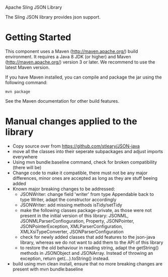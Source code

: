 Apache Sling JSON Library

The Sling JSON library provides json support.


Getting Started
===============

This component uses a Maven (http://maven.apache.org/) build
environment. It requires a Java 8 JDK (or higher) and Maven (http://maven.apache.org/)
version 3 or later. We recommend to use the latest Maven version.

If you have Maven installed, you can compile and
package the jar using the following command:

    mvn package

See the Maven documentation for other build features.

Manual changes applied to the library
=====================================
- Copy source over from https://github.com/stleary/JSON-java
- move all the classes into their seperate subpackages and adjust imports everywhere
- Using mvn bundle:baseline command, check for broken compatibility (there will be)
- Change code to make it compatible, there must not be any major differences, minor ones are accepted as long as they are stuff beeing added
- Known major breaking changes to be addressed:
  - JSONWriter: change field 'writer' from type Appendable back to type Writer, adapt the constructor accordingly
  - JSONWriter: add missing methods isTidy/setTidy
  - make the following classes package-private, as those were not present in the initial version of this library: JSONML, JSONMLParserConfioguration, Property, JSONPointer, JSONPointerException, XMLParserConfiguration, XMLXsiTypeConverter, JSONParserConfiguration
  - check for newly added classes that add features to the json-java library, whereas we do not want to add them to the API of this library
  - to restore the old behaviour in reading string, adapt the getString() methods in JSONObject and JSONArray. Instead of throwing an exception, return get(...).toString() instead.
- build using mvn clean install, ensure that no more breaking changes are present with mvn bundle:baseline
